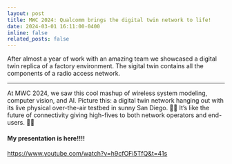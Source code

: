 ```yaml
---
layout: post
title: MWC 2024: Qualcomm brings the digital twin network to life!
date: 2024-03-01 16:11:00-0400
inline: false
related_posts: false
---
```


After almost a year of work with an amazing team we showcased a digital twin replica of a factory environment. The sigital twin contains all the components of a radio access network.

---

At MWC 2024, we saw this cool mashup of wireless system modeling, computer vision, and AI. Picture this: a digital twin network hanging out with its live physical over-the-air testbed in sunny San Diego. 🌴📡 It’s like the future of connectivity giving high-fives to both network operators and end-users. 🚀🔗

#### My presentation is here!!!!

https://www.youtube.com/watch?v=h9cfOFi5TfQ&t=41s
